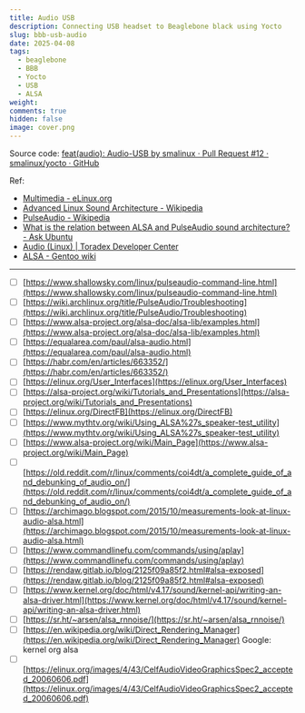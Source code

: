 ```yaml
---
title: Audio USB
description: Connecting USB headset to Beaglebone black using Yocto
slug: bbb-usb-audio
date: 2025-04-08
tags:
  - beaglebone
  - BBB
  - Yocto
  - USB
  - ALSA
weight: 
comments: true
hidden: false
image: cover.png
---
```



Source code: [feat(audio): Audio-USB by smalinux · Pull Request #12 · smalinux/yocto · GitHub](https://github.com/smalinux/yocto/pull/12)


Ref:
- [Multimedia - eLinux.org](https://elinux.org/Multimedia)
- [Advanced Linux Sound Architecture - Wikipedia](https://en.wikipedia.org/wiki/Advanced_Linux_Sound_Architecture)
- [PulseAudio - Wikipedia](https://en.wikipedia.org/wiki/PulseAudio)
- [What is the relation between ALSA and PulseAudio sound architecture? - Ask Ubuntu](https://askubuntu.com/a/581130)
- [Audio (Linux) \| Toradex Developer Center](https://developer.toradex.com/linux-bsp/application-development/multimedia/audio-linux)
- [ALSA - Gentoo wiki](https://wiki.gentoo.org/wiki/ALSA)
---
- [ ] [https://www.shallowsky.com/linux/pulseaudio-command-line.html](https://www.shallowsky.com/linux/pulseaudio-command-line.html)
- [ ] [https://wiki.archlinux.org/title/PulseAudio/Troubleshooting](https://wiki.archlinux.org/title/PulseAudio/Troubleshooting)
- [ ] [https://www.alsa-project.org/alsa-doc/alsa-lib/examples.html](https://www.alsa-project.org/alsa-doc/alsa-lib/examples.html)
- [ ] [https://equalarea.com/paul/alsa-audio.html](https://equalarea.com/paul/alsa-audio.html)
- [ ] [https://habr.com/en/articles/663352/](https://habr.com/en/articles/663352/)
- [ ] [https://elinux.org/User_Interfaces](https://elinux.org/User_Interfaces)
- [ ] [https://alsa-project.org/wiki/Tutorials_and_Presentations](https://alsa-project.org/wiki/Tutorials_and_Presentations)
- [ ] [https://elinux.org/DirectFB](https://elinux.org/DirectFB)
- [ ] [https://www.mythtv.org/wiki/Using_ALSA%27s_speaker-test_utility](https://www.mythtv.org/wiki/Using_ALSA%27s_speaker-test_utility)
- [ ] [https://www.alsa-project.org/wiki/Main_Page](https://www.alsa-project.org/wiki/Main_Page)
- [ ] [https://old.reddit.com/r/linux/comments/coi4dt/a_complete_guide_of_and_debunking_of_audio_on/](https://old.reddit.com/r/linux/comments/coi4dt/a_complete_guide_of_and_debunking_of_audio_on/)
- [ ] [https://archimago.blogspot.com/2015/10/measurements-look-at-linux-audio-alsa.html](https://archimago.blogspot.com/2015/10/measurements-look-at-linux-audio-alsa.html)
- [ ] [https://www.commandlinefu.com/commands/using/aplay](https://www.commandlinefu.com/commands/using/aplay)
- [ ] [https://rendaw.gitlab.io/blog/2125f09a85f2.html#alsa-exposed](https://rendaw.gitlab.io/blog/2125f09a85f2.html#alsa-exposed)
- [ ] [https://www.kernel.org/doc/html/v4.17/sound/kernel-api/writing-an-alsa-driver.html](https://www.kernel.org/doc/html/v4.17/sound/kernel-api/writing-an-alsa-driver.html)
- [ ] [https://sr.ht/~arsen/alsa_rnnoise/](https://sr.ht/~arsen/alsa_rnnoise/)
- [ ] [https://en.wikipedia.org/wiki/Direct_Rendering_Manager](https://en.wikipedia.org/wiki/Direct_Rendering_Manager)
Google: kernel org alsa
- [ ] [https://elinux.org/images/4/43/CelfAudioVideoGraphicsSpec2_accepted_20060606.pdf](https://elinux.org/images/4/43/CelfAudioVideoGraphicsSpec2_accepted_20060606.pdf)